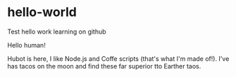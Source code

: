 # hello-world
Test hello work learning on github

Hello human!

Hubot is here, I like Node.js and Coffe scripts (that's what I'm made of!).
I've has tacos on the moon and find these far superior tto Earther taos.
